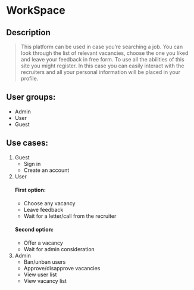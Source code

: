 # WorkSpace
 ## Description
 > This platform can be used in case you’re searching a job. You can look through the list of relevant vacancies, choose the one you liked and leave your feedback in free form. To use all the abilities of this site you might register. In this case you can easily interact with the recruiters and all your personal information will be placed in your profile.
 ## User groups:
 * Admin
 * User
 * Guest
 ## Use cases:
 1. Guest
    * Sign in
    * Create an account
 3. User
    #### First option:
    * Choose any vacancy 
    * Leave feedback 
    * Wait for a letter/call from the recruiter 
    #### Second option:
    * Offer a vacancy 
    * Wait for admin consideration 
 5. Admin
    * Ban/unban users 
    * Approve/disapprove vacancies 
    * View user list 
    * View vacancy list
